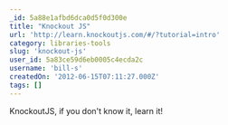 ```yaml
---
_id: 5a88e1afbd6dca0d5f0d300e
title: "Knockout JS"
url: 'http://learn.knockoutjs.com/#/?tutorial=intro'
category: libraries-tools
slug: 'knockout-js'
user_id: 5a83ce59d6eb0005c4ecda2c
username: 'bill-s'
createdOn: '2012-06-15T07:11:27.000Z'
tags: []
---
```


KnockoutJS, if you don't know it, learn it!
